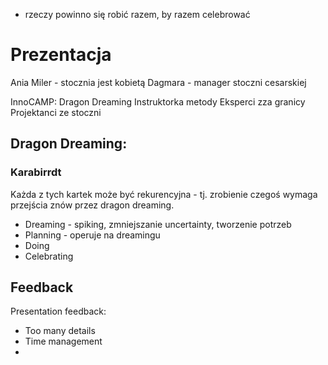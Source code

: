 - rzeczy powinno się robić razem, by razem celebrować

# Prezentacja

Ania Miler - stocznia jest kobietą
Dagmara - manager stoczni cesarskiej

InnoCAMP:
Dragon Dreaming
Instruktorka metody
Eksperci zza granicy
Projektanci ze stoczni

## Dragon Dreaming:

### Karabirrdt

Każda z tych kartek może być rekurencyjna - tj. zrobienie czegoś wymaga przejścia znów przez dragon dreaming.

- Dreaming - spiking, zmniejszanie uncertainty, tworzenie potrzeb
- Planning - operuje na dreamingu
- Doing
- Celebrating

## Feedback

Presentation feedback:
- Too many details
- Time management
- 
